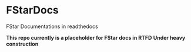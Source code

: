 # FStarDocs
FStar Documentations in readthedocs

**This repo currently is a placeholder for FStar docs in RTFD**
**Under heavy construction**
